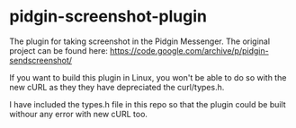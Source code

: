 # pidgin-screenshot-plugin
The plugin for taking screenshot in the Pidgin Messenger. The original project can be found here: https://code.google.com/archive/p/pidgin-sendscreenshot/

If you want to build this plugin in Linux, you won't be able to do so with the new cURL as they they have depreciated the curl/types.h.

I have included the types.h file in this repo so that the plugin could be built withour any error with new cURL too.
